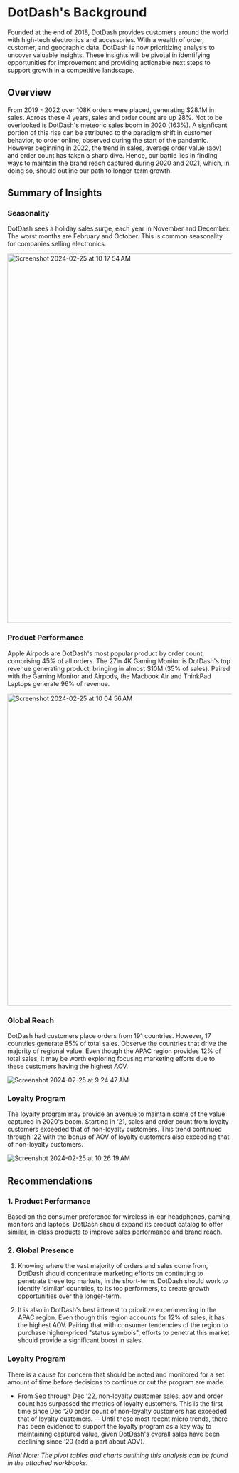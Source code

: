 # DotDash's Background
Founded at the end of 2018, DotDash provides customers around the world with high-tech electronics and accessories. With a wealth of order, customer, and geographic data, DotDash is now prioritizing analysis to uncover valuable insights. These insights will be pivotal in identifying opportunities for improvement and providing actionable next steps to support growth in a competitive landscape. 


## Overview
From 2019 - 2022 over 108K orders were placed, generating $28.1M in sales. Across these 4 years, sales and order count are up 28%. Not to be overlooked is DotDash's meteoric sales boom in 2020 (163%). A signficant portion of this rise can be attributed to the paradigm shift in customer behavior, to order online, observed during the start of the pandemic. However beginning in 2022, the trend in sales, average order value (aov) and order count has taken a sharp dive. Hence, our battle lies in finding ways to maintain the brand reach captured during 2020 and 2021, which, in doing so, should outline our path to longer-term growth.

## Summary of Insights

### Seasonality 
DotDash sees a holiday sales surge, each year in November and December. The worst months are February and October. This is common seasonality for companies selling electronics. 

<img width="827" alt="Screenshot 2024-02-25 at 10 17 54 AM" src="https://github.com/kgreg-8/DotDash-eCommerce-Trends/assets/148907539/9038b66a-870f-41f9-b778-cf58b7ef12c8">


### Product Performance
Apple Airpods are DotDash's most popular product by order count, comprising 45% of all orders. The 27in 4K Gaming Monitor is DotDash's top revenue generating product, bringing in almost $10M (35% of sales). Paired with the Gaming Monitor and Airpods, the Macbook Air and ThinkPad Laptops generate 96% of revenue.

<img width="699" alt="Screenshot 2024-02-25 at 10 04 56 AM" src="https://github.com/kgreg-8/DotDash-eCommerce-Trends/assets/148907539/5c8c89b7-9502-4444-b279-22622000248c">


### Global Reach
DotDash had customers place orders from 191 countries. However, 17 countries generate 85% of total sales. Observe the countries that drive the majority of regional value. Even though the APAC region provides 12% of total sales, it may be worth exploring focusing marketing efforts due to these customers having the highest AOV.

![Screenshot 2024-02-25 at 9 24 47 AM](https://github.com/kgreg-8/DotDash-eCommerce-Trends/assets/148907539/8ca674c1-4072-409d-92e6-358c71071896)


### Loyalty Program
The loyalty program may provide an avenue to maintain some of the value captured in 2020's boom. Starting in ‘21, sales and order count from loyalty customers exceeded that of non-loyalty customers. This trend continued through ‘22 with the bonus of AOV of loyalty customers also exceeding that of non-loyalty customers.



![Screenshot 2024-02-25 at 10 26 19 AM](https://github.com/kgreg-8/DotDash-eCommerce-Trends/assets/148907539/624299e5-5039-46bc-b46b-2ebd4861b308)




## Recommendations

### 1. Product Performance
Based on the consumer preference for wireless in-ear headphones, gaming monitors and laptops, DotDash should expand its product catalog to offer similar, in-class products to improve sales performance and brand reach.

### 2. Global Presence
1) Knowing where the vast majority of orders and sales come from, DotDash should concentrate marketing efforts on continuing to penetrate these top markets, in the short-term. DotDash should work to identify 'similar' countries, to its top performers, to create growth opportunities over the longer-term.

2) It is also in DotDash's best interest to prioritize experimenting in the APAC region. Even though this region accounts for 12% of sales, it has the highest AOV. Pairing that with consumer tendencies of the region to purchase higher-priced "status symbols", efforts to penetrat this market should provide a significant boost in sales.


### Loyalty Program
There is a cause for concern that should be noted and monitored for a set amount of time before decisions to continue or cut the program are made.
- From Sep through Dec ‘22, non-loyalty customer sales, aov and order count has surpassed the metrics of loyalty customers. This is the first time since Dec ‘20 order count of non-loyalty customers has exceeded that of loyalty customers.
-- Until these most recent micro trends, there has been evidence to support the loyalty program as a key way to maintaining captured value, given DotDash's overall sales have been declining since ‘20 (add a part about AOV).



_Final Note: The pivot tables and charts outlining this analysis can be found in the attached workbooks._
